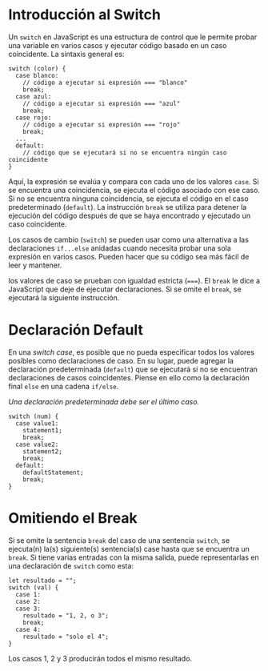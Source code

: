 # Introducción al Switch

Un `switch` en JavaScript es una estructura de control que le permite probar una variable en varios casos y ejecutar código basado en un caso coincidente. La sintaxis general es:

```
switch (color) {
  case blanco:
    // código a ejecutar si expresión === "blanco"
    break;
  case azul:
    // código a ejecutar si expresión === "azul"
    break;
  case rojo:
    // código a ejecutar si expresión === "rojo"
    break;
  ...
  default:
    // código que se ejecutará si no se encuentra ningún caso coincidente
}
```

Aquí, la expresión se evalúa y compara con cada uno de los valores `case`. Si se encuentra una coincidencia, se ejecuta el código asociado con ese caso. Si no se encuentra ninguna coincidencia, se ejecuta el código en el caso predeterminado (`default`). La instrucción `break` se utiliza para detener la ejecución del código después de que se haya encontrado y ejecutado un caso coincidente.

Los casos de cambio (`switch`) se pueden usar como una alternativa a las declaraciones `if...else` anidadas cuando necesita probar una sola expresión en varios casos. Pueden hacer que su código sea más fácil de leer y mantener.

los valores de caso se prueban con igualdad estricta (`===`). El `break` le dice a JavaScript que deje de ejecutar declaraciones. Si se omite el `break`, se ejecutará la siguiente instrucción.

# Declaración Default

En una _switch case_, es posible que no pueda especificar todos los valores posibles como declaraciones de caso. En su lugar, puede agregar la declaración predeterminada (`default`) que se ejecutará si no se encuentran declaraciones de casos coincidentes. Piense en ello como la declaración final `else` en una cadena `if/else`.

_Una declaración predeterminada debe ser el último caso._

```
switch (num) {
  case value1:
    statement1;
    break;
  case value2:
    statement2;
    break;
  default:
    defaultStatement;
    break;
}
```

# Omitiendo el Break

Si se omite la sentencia `break` del caso de una sentencia `switch`, se ejecuta(n) la(s) siguiente(s) sentencia(s) case hasta que se encuentra un `break`. Si tiene varias entradas con la misma salida, puede representarlas en una declaración de `switch` como esta:

```
let resultado = "";
switch (val) {
  case 1:
  case 2:
  case 3:
    resultado = "1, 2, o 3";
    break;
  case 4:
    resultado = "solo el 4";
}
```

Los casos 1, 2 y 3 producirán todos el mismo resultado.
